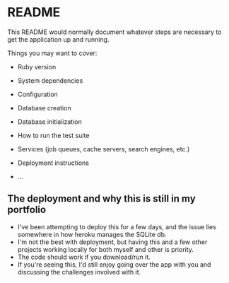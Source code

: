 # README

This README would normally document whatever steps are necessary to get the
application up and running.

Things you may want to cover:

* Ruby version

* System dependencies

* Configuration

* Database creation

* Database initialization

* How to run the test suite

* Services (job queues, cache servers, search engines, etc.)

* Deployment instructions

* ...

## The deployment and why this is still in my portfolio
* I've been attempting to deploy this for a few days, and the issue lies somewhere in how heroku manages the SQLite db.
* I'm not the best with deployment, but having this and a few other projects working locally for both myself and other is priority. 
* The code should work if you download/run it. 
* If you're seeing this, I'd still enjoy going over the app with you and discussing the challenges involved with it. 